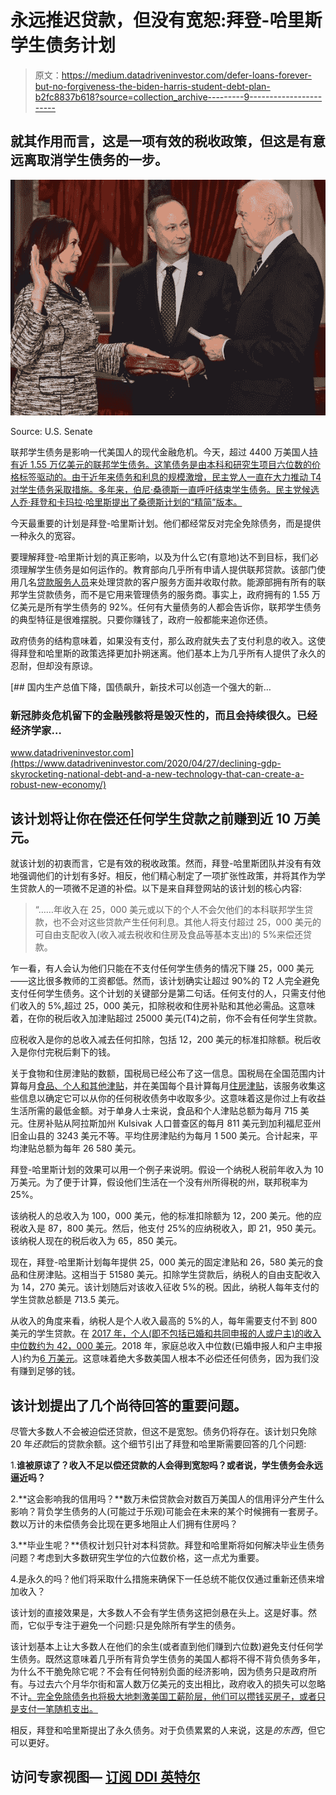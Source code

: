 # 永远推迟贷款，但没有宽恕:拜登-哈里斯学生债务计划

> 原文：<https://medium.datadriveninvestor.com/defer-loans-forever-but-no-forgiveness-the-biden-harris-student-debt-plan-b2fc8837b618?source=collection_archive---------9----------------------->

## 就其作用而言，这是一项有效的税收政策，但这是有意远离取消学生债务的一步。

![](img/ea0457a27564a26928b3b51a97a79aca.png)

Source: U.S. Senate

联邦学生债务是影响一代美国人的现代金融危机。今天，超过 4400 万美国人[持有近 1.55 万亿美元的联邦学生债务。这笔债务是由本科和研究生项目六位数的价格标签驱动的。由于近年来债务和利息的规模激增，民主党人一直在大力推动 T4 对学生债务采取措施。多年来，伯尼·桑德斯一直呼吁结束学生债务。民主党候选人乔·拜登和卡玛拉·哈里斯提出了桑德斯计划的“精简”版本。](https://studentaid.gov/data-center/student/portfolio)

今天最重要的计划是拜登-哈里斯计划。他们都经常反对完全免除债务，而是提供一种永久的宽容。

要理解拜登-哈里斯计划的真正影响，以及为什么它(有意地)达不到目标，我们必须理解学生债务是如何运作的。教育部向几乎所有申请人提供联邦贷款。该部门使用几名[贷款服务人员](https://studentaid.gov/app/additionalInformation.action)来处理贷款的客户服务方面并收取付款。能源部拥有所有的联邦学生贷款债务，而不是它用来管理债务的服务商。事实上，政府拥有的 1.55 万亿美元是所有学生债务的 92%。任何有大量债务的人都会告诉你，联邦学生债务的典型特征是很难摆脱。只要你赚钱了，政府一般都能来追你还债。

政府债务的结构意味着，如果没有支付，那么政府就失去了支付利息的收入。这使得拜登和哈里斯的政策选择更加扑朔迷离。他们基本上为几乎所有人提供了永久的忍耐，但却没有原谅。

[](https://www.datadriveninvestor.com/2020/04/27/declining-gdp-skyrocketing-national-debt-and-a-new-technology-that-can-create-a-robust-new-economy/) [## 国内生产总值下降，国债飙升，新技术可以创造一个强大的新…

### 新冠肺炎危机留下的金融残骸将是毁灭性的，而且会持续很久。已经经济学家…

www.datadriveninvestor.com](https://www.datadriveninvestor.com/2020/04/27/declining-gdp-skyrocketing-national-debt-and-a-new-technology-that-can-create-a-robust-new-economy/) 

## 该计划将让你在偿还任何学生贷款之前赚到近 10 万美元。

就该计划的初衷而言，它是有效的税收政策。然而，拜登-哈里斯团队并没有有效地强调他们的计划有多好。相反，他们精心制定了一项扩张性政策，并将其作为学生贷款人的一项微不足道的补偿。以下是来自拜登网站的该计划的核心内容:

> “……年收入在 25，000 美元或以下的个人不会欠他们的本科联邦学生贷款，也不会对这些贷款产生任何利息。其他人将支付超过 25，000 美元的可自由支配收入(收入减去税收和住房及食品等基本支出)的 5%来偿还贷款。

乍一看，有人会认为他们只能在不支付任何学生债务的情况下赚 25，000 美元——这比很多教师的工资都低。然而，该计划确实让超过 90%的 T2 人完全避免支付任何学生债务。这个计划的关键部分是第二句话。任何支付的人，只需支付他们收入的 5%,超过 25，000 美元，扣除税收和住房补贴和其他必需品。这意味着，在你的税后收入加津贴超过 25000 美元(T4)之前，你不会有任何学生贷款。

应税收入是你的总收入减去任何扣除，包括 12，200 美元的标准扣除额。税后收入是你付完税后剩下的钱。

关于食物和住房津贴的数额，国税局已经公布了这一信息。国税局在全国范围内计算每月[食品、个人和其他津贴](https://www.irs.gov/businesses/small-businesses-self-employed/national-standards-food-clothing-and-other-items)，并在美国每个县计算每月[住房津贴](https://www.irs.gov/pub/irs-utl/all_states_housing_standards.pdf)，该服务收集这些信息以确定它可以从你的任何税收债务中收取多少。这意味着这是你过上有收益生活所需的最低金额。对于单身人士来说，食品和个人津贴总额为每月 715 美元。住房补贴从阿拉斯加州 Kulsivak 人口普查区的每月 811 美元到加利福尼亚州旧金山县的 3243 美元不等。平均住房津贴约为每月 1 500 美元。合计起来，平均津贴总额为每年 26 580 美元。

拜登-哈里斯计划的效果可以用一个例子来说明。假设一个纳税人税前年收入为 10 万美元。为了便于计算，假设他们生活在一个没有州所得税的州，联邦税率为 25%。

该纳税人的总收入为 100，000 美元，他的标准扣除额为 12，200 美元。他的应税收入是 87，800 美元。然后，他支付 25%的应纳税收入，即 21，950 美元。该纳税人现在的税后收入为 65，850 美元。

现在，拜登-哈里斯计划每年提供 25，000 美元的固定津贴和 26，580 美元的食品和住房津贴。这相当于 51580 美元。扣除学生贷款后，纳税人的自由支配收入为 14，270 美元。该计划随后对该收入征收 5%的税。因此，纳税人每年支付的学生贷款总额是 713.5 美元。

从收入的角度来看，纳税人是个人收入最高的 5%的人，每年需要支付不到 800 美元的学生贷款。在 [2017 年，个人(即不包括已婚和共同申报的人或户主)的收入中位数约为 42，000 美元](https://www.irs.gov/statistics/soi-tax-stats-individual-income-tax-rates-and-tax-shares)。2018 年，家庭总收入中位数(已婚申报人和户主申报人)约为[6 万美元](https://www.census.gov/quickfacts/fact/table/US/PST045219)。这意味着绝大多数美国人根本不必偿还任何债务，因为我们没有赚到足够的钱。

## 该计划提出了几个尚待回答的重要问题。

尽管大多数人不会被迫偿还贷款，但这不是宽恕。债务仍将存在。该计划只免除 20 年*还款*后的贷款余额。这个细节引出了拜登和哈里斯需要回答的几个问题:

1.**谁被原谅了？收入不足以偿还贷款的人会得到宽恕吗？或者说，学生债务会永远逼近吗？**

2.**这会影响我的信用吗？**数万未偿贷款会对数百万美国人的信用评分产生什么影响？背负学生债务的人(可能过于乐观)可能会在未来的某个时候拥有一套房子。数以万计的未偿债务会比现在更多地阻止人们拥有住房吗？

3.**毕业生呢？**债权计划只针对本科贷款。拜登和哈里斯将如何解决毕业生债务问题？考虑到大多数研究生学位的六位数价格，这一点尤为重要。

4.是永久的吗？他们将采取什么措施来确保下一任总统不能仅仅通过重新还债来增加收入？

该计划的直接效果是，大多数人不会有学生债务这把剑悬在头上。这是好事。然而，它似乎专注于避免一个问题:只是免除所有学生的债务。

该计划基本上让大多数人在他们的余生(或者直到他们赚到六位数)避免支付任何学生债务。既然这意味着几乎所有背负学生债务的美国人都将不得不背负债务多年，为什么不干脆免除它呢？不会有任何特别负面的经济影响，因为债务只是政府所有。与过去六个月华尔街和富人数万亿美元的支出相比，政府收入的损失可以忽略不计[。完全免除债务也将极大地刺激美国工薪阶层，他们可以攒钱买房子，或者只是支付一笔随机支出。](https://medium.com/@aris.x.hart/we-need-a-universal-basic-income-bff9b6d2b870)

相反，拜登和哈里斯提出了永久债务。对于负债累累的人来说，这是*的东西*，但它可以更好。

## 访问专家视图— [订阅 DDI 英特尔](https://datadriveninvestor.com/ddi-intel)